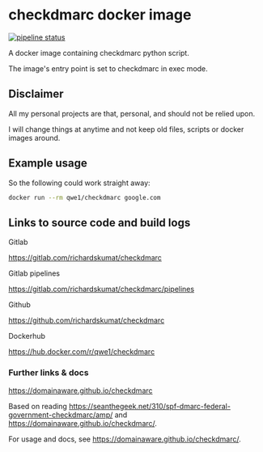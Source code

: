 # checkdmarc docker image

[![pipeline status](https://gitlab.com/richardskumat/checkdmarc/badges/master/pipeline.svg)](https://gitlab.com/richardskumat/checkdmarc/commits/master)

A docker image containing checkdmarc python script.

The image's entry point is set to checkdmarc in exec mode.

## Disclaimer

All my personal projects are that, personal, and should not be relied upon.

I will change things at anytime and not keep old files, scripts or docker images around.

## Example usage

So the following could work straight away:

```bash
docker run --rm qwe1/checkdmarc google.com
```

## Links to source code and build logs

Gitlab

https://gitlab.com/richardskumat/checkdmarc

Gitlab pipelines

https://gitlab.com/richardskumat/checkdmarc/pipelines

Github

https://github.com/richardskumat/checkdmarc

Dockerhub

https://hub.docker.com/r/qwe1/checkdmarc


### Further links & docs

https://domainaware.github.io/checkdmarc

Based on reading <https://seanthegeek.net/310/spf-dmarc-federal-government-checkdmarc/amp/> and
<https://domainaware.github.io/checkdmarc/>.

For usage and docs, see <https://domainaware.github.io/checkdmarc/>.

